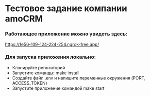 # Тестовое задание компании amoCRM
### Работающее приложение можно увидеть здесь:
https://1e56-109-124-224-254.ngrok-free.app/
### Для запуска приложения локально:
- Клонируйте репозиторий
- Запустите команды: make install
- Создайте файл .env и напишите переменные окружения (PORT, ACCESS_TOKEN)
- Запустите приложение командой make start